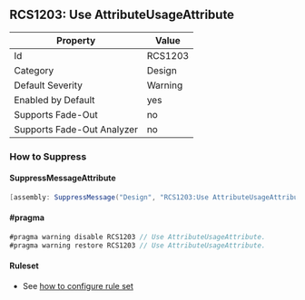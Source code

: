 ## RCS1203: Use AttributeUsageAttribute

Property | Value
--- | --- 
Id | RCS1203
Category | Design
Default Severity | Warning
Enabled by Default | yes
Supports Fade-Out | no
Supports Fade-Out Analyzer | no

### How to Suppress

#### SuppressMessageAttribute

```csharp
[assembly: SuppressMessage("Design", "RCS1203:Use AttributeUsageAttribute.", Justification = "<Pending>")]
```

#### \#pragma

```csharp
#pragma warning disable RCS1203 // Use AttributeUsageAttribute.
#pragma warning restore RCS1203 // Use AttributeUsageAttribute.
```

#### Ruleset

* See [how to configure rule set](../HowToConfigureAnalyzers.md)
